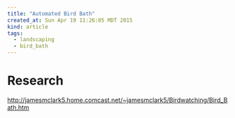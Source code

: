 ```yaml
---
title: "Automated Bird Bath"
created_at: Sun Apr 19 11:26:05 MDT 2015
kind: article
tags:
  - landscaping
  - bird_bath
---
```


# Research

http://jamesmclark5.home.comcast.net/~jamesmclark5/Birdwatching/Bird_Bath.htm
